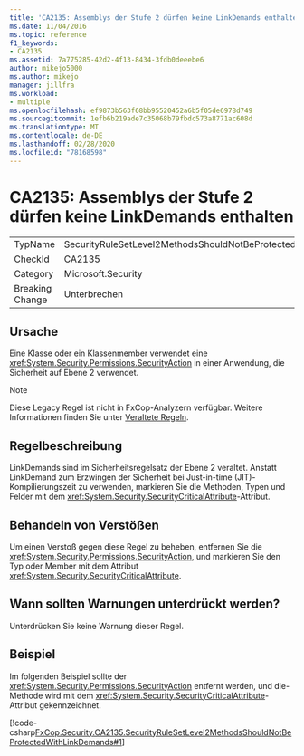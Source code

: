 ```yaml
---
title: 'CA2135: Assemblys der Stufe 2 dürfen keine LinkDemands enthalten'
ms.date: 11/04/2016
ms.topic: reference
f1_keywords:
- CA2135
ms.assetid: 7a775285-42d2-4f13-8434-3fdb0deeebe6
author: mikejo5000
ms.author: mikejo
manager: jillfra
ms.workload:
- multiple
ms.openlocfilehash: ef9873b563f68bb95520452a6b5f05de6978d749
ms.sourcegitcommit: 1efb6b219ade7c35068b79fbdc573a8771ac608d
ms.translationtype: MT
ms.contentlocale: de-DE
ms.lasthandoff: 02/28/2020
ms.locfileid: "78168598"
---
```

# <a name="ca2135-level-2-assemblies-should-not-contain-linkdemands"></a>CA2135: Assemblys der Stufe 2 dürfen keine LinkDemands enthalten

|||
|-|-|
|TypName|SecurityRuleSetLevel2MethodsShouldNotBeProtectedWithLinkDemands|
|CheckId|CA2135|
|Category|Microsoft.Security|
|Breaking Change|Unterbrechen|

## <a name="cause"></a>Ursache
Eine Klasse oder ein Klassenmember verwendet eine <xref:System.Security.Permissions.SecurityAction> in einer Anwendung, die Sicherheit auf Ebene 2 verwendet.

> [!NOTE]
> Diese Legacy Regel ist nicht in FxCop-Analyzern verfügbar. Weitere Informationen finden Sie unter [Veraltete Regeln](fxcop-rule-port-status.md#deprecated-rules).

## <a name="rule-description"></a>Regelbeschreibung
LinkDemands sind im Sicherheitsregelsatz der Ebene 2 veraltet. Anstatt LinkDemand zum Erzwingen der Sicherheit bei Just-in-time (JIT)-Kompilierungszeit zu verwenden, markieren Sie die Methoden, Typen und Felder mit dem <xref:System.Security.SecurityCriticalAttribute>-Attribut.

## <a name="how-to-fix-violations"></a>Behandeln von Verstößen
Um einen Verstoß gegen diese Regel zu beheben, entfernen Sie die <xref:System.Security.Permissions.SecurityAction>, und markieren Sie den Typ oder Member mit dem Attribut <xref:System.Security.SecurityCriticalAttribute>.

## <a name="when-to-suppress-warnings"></a>Wann sollten Warnungen unterdrückt werden?
Unterdrücken Sie keine Warnung dieser Regel.

## <a name="example"></a>Beispiel
Im folgenden Beispiel sollte der <xref:System.Security.Permissions.SecurityAction> entfernt werden, und die-Methode wird mit dem <xref:System.Security.SecurityCriticalAttribute>-Attribut gekennzeichnet.

[!code-csharp[FxCop.Security.CA2135.SecurityRuleSetLevel2MethodsShouldNotBeProtectedWithLinkDemands#1](../code-quality/codesnippet/CSharp/ca2135-level-2-assemblies-should-not-contain-linkdemands_1.cs)]
